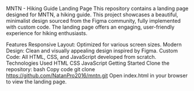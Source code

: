 MNTN - Hiking Guide Landing Page
This repository contains a landing page designed for MNTN, a hiking guide. This project showcases a beautiful, minimalist design sourced from the Figma community, fully implemented with custom code. The landing page offers an engaging, user-friendly experience for hiking enthusiasts.

Features
Responsive Layout: Optimized for various screen sizes.
Modern Design: Clean and visually appealing design inspired by Figma.
Custom Code: All HTML, CSS, and JavaScript developed from scratch.
Technologies Used
HTML
CSS
JavaScript
Getting Started
Clone the repository:
bash
Copy code
git clone https://github.com/NatanPro2016/mntn.git
Open index.html in your browser to view the landing page.
